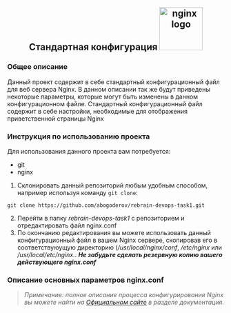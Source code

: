 <h2 align="center">
  Стандартная конфигурация <img alt="nginx logo" src="https://nginx.org/nginx.png" width="100">
</h2>

### Общее описание

Данный проект содержит в себе стандартный конфигурационный файл для веб сервера Nginx. В данном описании так же будут приведены некоторые параметры, которые могут быть изменены в данном конфигурационном файле. Стандартный конфигурационный файл содержит в себе настройки, необходимые для отображения приветственной страницы Nginx 

### Инструкция по использованию проекта

Для использования данного проекта вам потребуется:
- git
- nginx 
1. Склонировать данный репозиторий любым удобным способом, например используя команду `git clone`:
```
git clone https://github.com/abogoderov/rebrain-devops-task1.git
```
2. Перейти в папку *rebrain-devops-task1* с репозиторием и отредактировать файл nginx.conf
3. По окончанию редактирования вы можете использовать данный конфигурационный файл в вашем Nginx сервере, скопировав его в соответствуюущую директорию (*/usr/local/nginx/conf*, */etc/nginx* или */usr/local/etc/nginx.*. ***Не забудьте сделать резервную копию вашего действующего nginx.conf***

### Описание основных параметров nginx.conf

> *Примечание: полное описание процесса конфигурирования Nginx вы можете найти на [Официальном сайте](https://nginx.org/ru/docs/) в разделе документация.*


